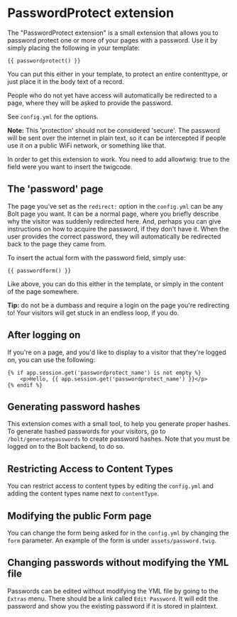 PasswordProtect extension
=========================

The "PasswordProtect extension" is a small extension that allows you to
password protect one or more of your pages with a password. Use it by simply
placing the following in your template:

    {{ passwordprotect() }}

You can put this either in your template, to protect an entire contenttype, or
just place it in the body text of a record.

People who do not yet have access will automatically be redirected to a page,
where they will be asked to provide the password.

See `config.yml` for the options.

**Note:** This 'protection' should not be considered 'secure'. The password
will be sent over the internet in plain text, so it can be intercepted if
people use it on a public WiFi network, or something like that.

In order to get this extension to work. You need to add allowtwig: true to the
field were you want to insert the twigcode.

The 'password' page
-------------------
The page you've set as the `redirect:` option in the `config.yml` can be any
Bolt page you want. It can be a normal page, where you briefly describe why the
visitor was suddenly redirected here. And, perhaps you can give instructions on
how to acquire the password, if they don't have it. When the user provides the
correct password, they will automatically be redirected back to the page they
came from.

To insert the actual form with the password field, simply use:

    {{ passwordform() }}

Like above, you can do this either in the template, or simply in the content of
the page somewhere.

**Tip:** do not be a dumbass and require a login on the page you're redirecting
to! Your visitors will get stuck in an endless loop, if you do.

After logging on
----------------

If you're on a page, and you'd like to display to a visitor that they're logged
on, you can use the following:

```twig
{% if app.session.get('passwordprotect_name') is not empty %}
    <p>Hello, {{ app.session.get('passwordprotect_name') }}</p>
{% endif %}
```

Generating password hashes
--------------------------

This extension comes with a small tool, to help you generate proper hashes. To
generate hashed passwords for your visitors, go to `/bolt/generatepasswords` to
create password hashes. Note that you must be logged on to the Bolt backend, to
do so.

Restricting Access to Content Types
-----------------------------------

You can restrict access to content types by editing the `config.yml` and adding
the content types name next to `contentType`.

Modifying the public Form page
-----------------------------------

You can change the form being asked for in the `config.yml` by changing the
`form` parameter. An example of the form is under `assets/password.twig`.

Changing passwords without modifying the YML file
-------------------------------------------------

Passwords can be edited without modifying the YML file by going to the `Extras`
menu. There should be a link called `Edit Password`. It will edit the password
and show you the existing password if it is stored in plaintext.
